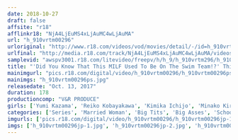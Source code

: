 ```yaml
---
date: 2018-10-27
draft: false
affsite: "r18"
afflinkr18: "NjA4LjEuMS4xLjAuMC4wLjAuMA"
url: "h_910vrtm00296"
urloriginal: "http://www.r18.com/videos/vod/movies/detail/-/id=h_910vrtm00296"
urlfinal: "http://media.r18.com/track/NjA4LjEuMS4xLjAuMC4wLjAuMA/videos/vod/movies/detail/-/id=h_910vrtm00296"
samplevid: "awspv3001.r18.com/litevideo/freepv/h/h_9/h_910vrtm296/h_910vrtm296_dmb_w.mp4"
title: "'Did You Know That This MILF Used To Be On The Swim Team!?' This Hot Mama Got Desperate And Wore Her Daughter's Competitive Swimsuit, But Her Tits And Ass Were So Big That She Couldn't Take It Off! When This Man Saw Her Ripe And Hot Body, He Adjusted Her Swimsuits And Got Himself A Quickie Fuck! She Hadn't Had It In Such A Long Time That Her Legs Were Trembling And Shaking In Orgasmic Ecstasy! 2"
mainimgurl: "pics.r18.com/digital/video/h_910vrtm00296/h_910vrtm00296ps.jpg"
mainimgs: "h_910vrtm00296ps.jpg"
releasedate: "Oct. 13, 2017"
duration: 178
productioncomp: "V&R PRODUCE"
girls: ['Yumi Kazama', 'Reiko Kobayakawa', 'Kimika Ichijo', 'Minako Kirishima']
categories: ['Series', 'Married Woman', 'Big Tits', 'Big Asses', 'School Swimsuits', 'Quickie', 'Variety', 'Hi-Def']
imgurls: ['pics.r18.com/digital/video/h_910vrtm00296/h_910vrtm00296jp-1.jpg', 'pics.r18.com/digital/video/h_910vrtm00296/h_910vrtm00296jp-2.jpg', 'pics.r18.com/digital/video/h_910vrtm00296/h_910vrtm00296jp-3.jpg', 'pics.r18.com/digital/video/h_910vrtm00296/h_910vrtm00296jp-4.jpg', 'pics.r18.com/digital/video/h_910vrtm00296/h_910vrtm00296jp-5.jpg', 'pics.r18.com/digital/video/h_910vrtm00296/h_910vrtm00296jp-6.jpg', 'pics.r18.com/digital/video/h_910vrtm00296/h_910vrtm00296jp-7.jpg', 'pics.r18.com/digital/video/h_910vrtm00296/h_910vrtm00296jp-8.jpg', 'pics.r18.com/digital/video/h_910vrtm00296/h_910vrtm00296jp-9.jpg', 'pics.r18.com/digital/video/h_910vrtm00296/h_910vrtm00296jp-10.jpg', 'pics.r18.com/digital/video/h_910vrtm00296/h_910vrtm00296jp-11.jpg', 'pics.r18.com/digital/video/h_910vrtm00296/h_910vrtm00296jp-12.jpg', 'pics.r18.com/digital/video/h_910vrtm00296/h_910vrtm00296jp-13.jpg', 'pics.r18.com/digital/video/h_910vrtm00296/h_910vrtm00296jp-14.jpg', 'pics.r18.com/digital/video/h_910vrtm00296/h_910vrtm00296jp-15.jpg', 'pics.r18.com/digital/video/h_910vrtm00296/h_910vrtm00296jp-16.jpg', 'pics.r18.com/digital/video/h_910vrtm00296/h_910vrtm00296jp-17.jpg', 'pics.r18.com/digital/video/h_910vrtm00296/h_910vrtm00296jp-18.jpg', 'pics.r18.com/digital/video/h_910vrtm00296/h_910vrtm00296jp-19.jpg', 'pics.r18.com/digital/video/h_910vrtm00296/h_910vrtm00296jp-20.jpg']
imgs: ['h_910vrtm00296jp-1.jpg', 'h_910vrtm00296jp-2.jpg', 'h_910vrtm00296jp-3.jpg', 'h_910vrtm00296jp-4.jpg', 'h_910vrtm00296jp-5.jpg', 'h_910vrtm00296jp-6.jpg', 'h_910vrtm00296jp-7.jpg', 'h_910vrtm00296jp-8.jpg', 'h_910vrtm00296jp-9.jpg', 'h_910vrtm00296jp-10.jpg', 'h_910vrtm00296jp-11.jpg', 'h_910vrtm00296jp-12.jpg', 'h_910vrtm00296jp-13.jpg', 'h_910vrtm00296jp-14.jpg', 'h_910vrtm00296jp-15.jpg', 'h_910vrtm00296jp-16.jpg', 'h_910vrtm00296jp-17.jpg', 'h_910vrtm00296jp-18.jpg', 'h_910vrtm00296jp-19.jpg', 'h_910vrtm00296jp-20.jpg']
---
```

